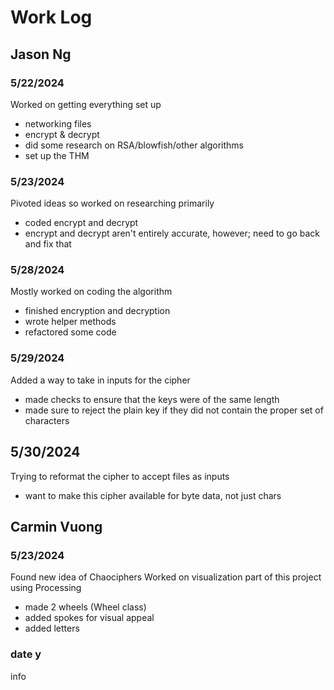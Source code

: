 # Work Log

## Jason Ng

### 5/22/2024 

Worked on getting everything set up 
- networking files
- encrypt & decrypt
- did some research on RSA/blowfish/other algorithms
- set up the THM

### 5/23/2024

Pivoted ideas so worked on researching primarily 
- coded encrypt and decrypt 
- encrypt and decrypt aren't entirely accurate, however; need to go back and fix that 

### 5/28/2024
Mostly worked on coding the algorithm
- finished encryption and decryption 
- wrote helper methods 
- refactored some code 

### 5/29/2024
Added a way to take in inputs for the cipher 
- made checks to ensure that the keys were of the same length
- made sure to reject the plain key if they did not contain the proper set of characters 

## 5/30/2024
Trying to reformat the cipher to accept files as inputs 
- want to make this cipher available for byte data, not just chars 

## Carmin Vuong

### 5/23/2024
Found new idea of Chaociphers
Worked on visualization part of this project using Processing
- made 2 wheels (Wheel class)
- added spokes for visual appeal
- added letters

### date y

info
